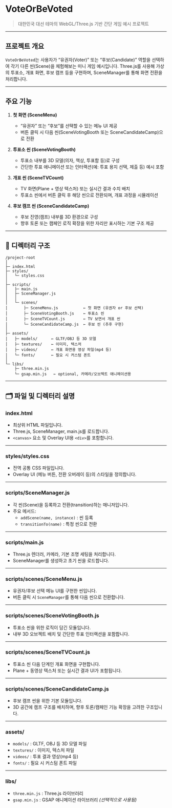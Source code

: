 # VoteOrBeVoted

> 대한민국 대선 테마의 WebGL/Three.js 기반 간단 게임 예시 프로젝트

---

## 프로젝트 개요

`VoteOrBeVoted`는 사용자가 “유권자(Voter)” 또는 “후보(Candidate)” 역할을 선택하여
각기 다른 씬(Scene)을 체험해보는 미니 게임 예시입니다. Three.js를 사용해
가상의 투표소, 개표 화면, 후보 캠프 등을 구현하며, SceneManager를 통해 화면 전환을 처리합니다.

---

## 주요 기능

1. **첫 화면 (SceneMenu)**
   - “유권자” 또는 “후보”를 선택할 수 있는 메뉴 UI 제공
   - 버튼 클릭 시 다음 씬(SceneVotingBooth 또는 SceneCandidateCamp)으로 전환

2. **투표소 씬 (SceneVotingBooth)**
   - 투표소 내부를 3D 모델(의자, 책상, 투표함 등)로 구성
   - 간단한 투표 애니메이션 또는 인터랙션(예: 투표 용지 선택, 제출 등) 예시 포함

3. **개표 씬 (SceneTVCount)**
   - TV 화면(Plane + 영상 텍스처) 또는 실시간 결과 수치 배치
   - 투표소 씬에서 버튼 클릭 후 해당 씬으로 전환되며, 개표 과정을 시뮬레이션

4. **후보 캠프 씬 (SceneCandidateCamp)**
   - 후보 진영(캠프) 내부를 3D 환경으로 구성
   - 향후 토론 또는 캠페인 로직 확장을 위한 자리만 표시하는 기본 구조 제공

---

## 📁 디렉터리 구조

```plaintext
/project-root
│
├─ index.html
├─ styles/
│   └─ styles.css
│
├─ scripts/
│   ├─ main.js
│   ├─ SceneManager.js
│   │
│   └─ scenes/
│       ├─ SceneMenu.js           ← 첫 화면 (유권자 or 후보 선택)
│       ├─ SceneVotingBooth.js    ← 투표소 씬
│       ├─ SceneTVCount.js        ← TV 보면서 개표 씬
│       └─ SceneCandidateCamp.js  ← 후보 씬 (추후 구현)
│
├─ assets/
│   ├─ models/      ← GLTF/OBJ 등 3D 모델
│   ├─ textures/    ← 이미지, 텍스처
│   ├─ videos/      ← 개표 화면용 영상 파일(mp4 등)
│   └─ fonts/       ← 필요 시 커스텀 폰트
│
└─ libs/
    ├─ three.min.js
    └─ gsap.min.js   ← optional, 카메라/오브젝트 애니메이션용
```

---

## 🗂️ 파일 및 디렉터리 설명


### index.html
- 최상위 HTML 파일입니다.
- Three.js, SceneManager, main.js를 로드합니다.
- `<canvas>` 요소 및 Overlay UI용 `<div>`를 포함합니다.

---

### styles/styles.css
- 전역 공통 CSS 파일입니다.
- Overlay UI (메뉴 버튼, 전환 오버레이 등)의 스타일을 정의합니다.

---

### scripts/SceneManager.js
- 각 씬(Scene)을 등록하고 전환(transition)하는 매니저입니다.
- 주요 메서드:
  - `addScene(name, instance)` : 씬 등록
  - `transitionTo(name)` : 특정 씬으로 전환

---

### scripts/main.js
- Three.js 렌더러, 카메라, 기본 조명 세팅을 처리합니다.
- SceneManager를 생성하고 초기 씬을 로드합니다.

---

### scripts/scenes/SceneMenu.js
- 유권자/후보 선택 메뉴 UI를 구현한 씬입니다.
- 버튼 클릭 시 `SceneManager`를 통해 다음 씬으로 전환합니다.

---

### scripts/scenes/SceneVotingBooth.js
- 투표소 씬을 위한 로직이 담긴 모듈입니다.
- 내부 3D 오브젝트 배치 및 간단한 투표 인터랙션을 포함합니다.

---

### scripts/scenes/SceneTVCount.js
- 투표소 씬 다음 단계인 개표 화면을 구현합니다.
- Plane + 동영상 텍스처 또는 실시간 결과 UI가 포함됩니다.

---

### scripts/scenes/SceneCandidateCamp.js
- 후보 캠프 씬을 위한 기본 모듈입니다.
- 3D 공간에 캠프 구조를 배치하며, 향후 토론/캠페인 기능 확장을 고려한 구조입니다.

---

### assets/

- `models/` : GLTF, OBJ 등 3D 모델 파일  
- `textures/` : 이미지, 텍스처 파일  
- `videos/` : 투표 결과 영상(mp4 등)  
- `fonts/` : 필요 시 커스텀 폰트 파일

---

### libs/

- `three.min.js` : Three.js 라이브러리  
- `gsap.min.js` : GSAP 애니메이션 라이브러리 *(선택적으로 사용됨)*


